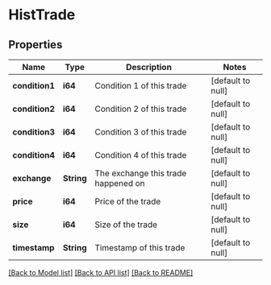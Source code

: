 # HistTrade

## Properties
Name | Type | Description | Notes
------------ | ------------- | ------------- | -------------
**condition1** | **i64** | Condition 1 of this trade | [default to null]
**condition2** | **i64** | Condition 2 of this trade | [default to null]
**condition3** | **i64** | Condition 3 of this trade | [default to null]
**condition4** | **i64** | Condition 4 of this trade | [default to null]
**exchange** | **String** | The exchange this trade happened on | [default to null]
**price** | **i64** | Price of the trade | [default to null]
**size** | **i64** | Size of the trade | [default to null]
**timestamp** | **String** | Timestamp of this trade | [default to null]

[[Back to Model list]](../README.md#documentation-for-models) [[Back to API list]](../README.md#documentation-for-api-endpoints) [[Back to README]](../README.md)

